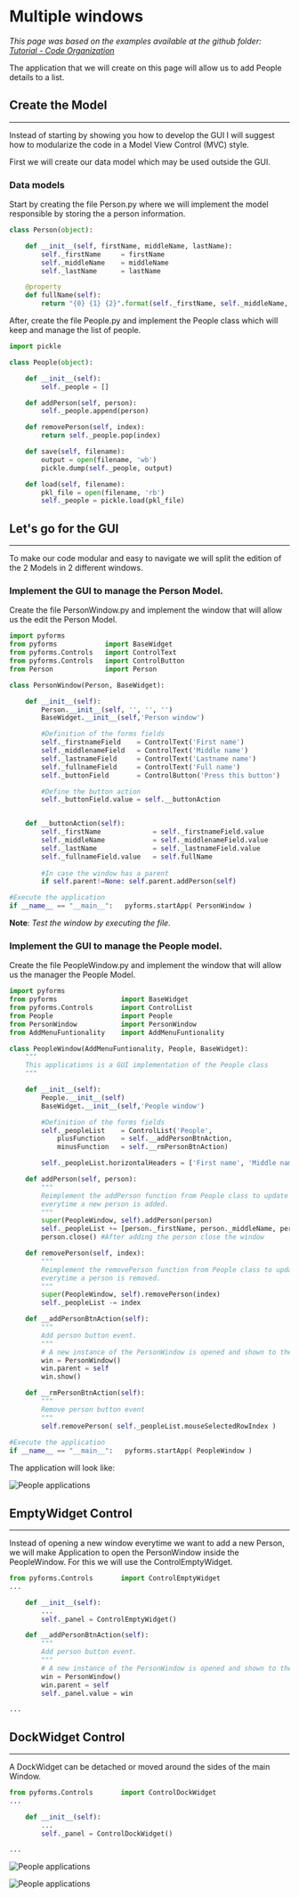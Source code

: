# Multiple windows

*This page was based on the examples available at the github folder: [Tutorial - Code Organization](https://github.com/UmSenhorQualquer/pyforms/tree/master/tutorials/3.CodeOrganization)*

The application that we will create on this page will allow us to add People details to a list.

## **Create the Model**
***************************

Instead of starting by showing you how to develop the GUI I will suggest how to modularize the code in a Model View Control (MVC) style.

First we will create our data model which may be used outside the GUI.

### Data models

Start by creating the file Person.py where we will implement the model responsible by storing the a person information.

```python
class Person(object):

	def __init__(self, firstName, middleName, lastName):
		self._firstName 	= firstName
		self._middleName 	= middleName
		self._lastName 		= lastName

	@property 
	def fullName(self):
		return "{0} {1} {2}".format(self._firstName, self._middleName, self._lastName)
```

After, create the file People.py and implement the People class which will keep and manage the list of people.

```python
import pickle

class People(object):

	def __init__(self):
		self._people = []

	def addPerson(self, person):
		self._people.append(person)

	def removePerson(self, index):
		return self._people.pop(index)

	def save(self, filename):
		output = open(filename, 'wb')
		pickle.dump(self._people, output)

	def load(self, filename):
		pkl_file = open(filename, 'rb')
		self._people = pickle.load(pkl_file)
```
  

## **Let's go for the GUI**
***************************

To make our code modular and easy to navigate we will split the edition of the 2 Models in 2 different windows.

### Implement the GUI to manage the Person Model.

Create the file PersonWindow.py and implement the window that will allow us the edit the Person Model.

```python
import pyforms
from pyforms 			import BaseWidget
from pyforms.Controls 	import ControlText
from pyforms.Controls 	import ControlButton
from Person 			import Person

class PersonWindow(Person, BaseWidget):

	def __init__(self):
		Person.__init__(self, '', '', '')
		BaseWidget.__init__(self,'Person window')

		#Definition of the forms fields
		self._firstnameField 	= ControlText('First name')
		self._middlenameField  	= ControlText('Middle name')
		self._lastnameField  	= ControlText('Lastname name')
		self._fullnameField  	= ControlText('Full name')
		self._buttonField  		= ControlButton('Press this button')

		#Define the button action
		self._buttonField.value = self.__buttonAction


	def __buttonAction(self):
		self._firstName  			= self._firstnameField.value
		self._middleName 			= self._middlenameField.value
		self._lastName  			= self._lastnameField.value
		self._fullnameField.value 	= self.fullName
		
		#In case the window has a parent
		if self.parent!=None: self.parent.addPerson(self)

#Execute the application
if __name__ == "__main__":	 pyforms.startApp( PersonWindow )
```

**Note**: *Test the window by executing the file.*

### Implement the GUI to manage the People model.

Create the file PeopleWindow.py and implement the window that will allow us the manager the People Model.

```python
import pyforms
from pyforms 				import BaseWidget
from pyforms.Controls  		import ControlList
from People 				import People
from PersonWindow 			import PersonWindow
from AddMenuFuntionality 	import AddMenuFuntionality

class PeopleWindow(AddMenuFuntionality, People, BaseWidget):
	"""
	This applications is a GUI implementation of the People class
	"""

	def __init__(self):
		People.__init__(self)
		BaseWidget.__init__(self,'People window')

		#Definition of the forms fields
		self._peopleList	= ControlList('People', 
			plusFunction	= self.__addPersonBtnAction, 
			minusFunction	= self.__rmPersonBtnAction)

		self._peopleList.horizontalHeaders = ['First name', 'Middle name', 'Last name']

	def addPerson(self, person):
		"""
		Reimplement the addPerson function from People class to update the GUI 
		everytime a new person is added.
		"""
		super(PeopleWindow, self).addPerson(person)
		self._peopleList += [person._firstName, person._middleName, person._lastName]
		person.close() #After adding the person close the window

	def removePerson(self, index):
		"""
		Reimplement the removePerson function from People class to update the GUI 
		everytime a person is removed.
		"""
		super(PeopleWindow, self).removePerson(index)
		self._peopleList -= index

	def __addPersonBtnAction(self):
		"""
		Add person button event. 
		"""
		# A new instance of the PersonWindow is opened and shown to the user.
		win = PersonWindow() 
		win.parent = self
		win.show()

	def __rmPersonBtnAction(self):
		"""
		Remove person button event
		"""
		self.removePerson( self._peopleList.mouseSelectedRowIndex ) 
	
#Execute the application
if __name__ == "__main__":	 pyforms.startApp( PeopleWindow )
```

The application will look like:

![People applications](https://raw.githubusercontent.com/UmSenhorQualquer/pyforms/master/docs/imgs/getting-started-5.png?raw=true "Screen")


## **EmptyWidget Control**
***************************

Instead of opening a new window everytime we want to add a new Person, we will make Application to open the PersonWindow inside the PeopleWindow. For this we will use the ControlEmptyWidget.

```python
from pyforms.Controls		import ControlEmptyWidget
...

	def __init__(self):
		...
		self._panel	= ControlEmptyWidget()

	def __addPersonBtnAction(self):
		"""
		Add person button event. 
		"""
		# A new instance of the PersonWindow is opened and shown to the user.
		win = PersonWindow() 
		win.parent = self
		self._panel.value = win

...

```

## **DockWidget Control**
***************************

A DockWidget can be detached or moved around the sides of the main Window.

```python
from pyforms.Controls		import ControlDockWidget
...

	def __init__(self):
		...
		self._panel	= ControlDockWidget()

...

```

![People applications](https://raw.githubusercontent.com/UmSenhorQualquer/pyforms/master/docs/imgs/getting-started-6.png?raw=true "Screen")

![People applications](https://raw.githubusercontent.com/UmSenhorQualquer/pyforms/master/docs/imgs/getting-started-7.png?raw=true "Screen")